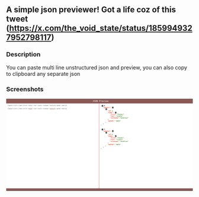 
## A simple json previewer! Got a life coz of this tweet (https://x.com/the_void_state/status/1859949327952798117)

### Description 

You can paste multi line unstructured json and preview, you can also copy to clipboard any separate json

### Screenshots

![screenshot](./screenshots/json-previewer.png)
